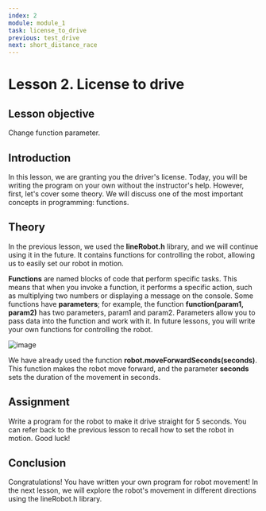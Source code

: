 ```yaml
---
index: 2
module: module_1
task: license_to_drive
previous: test_drive
next: short_distance_race
---
```

# Lesson 2. License to drive

## Lesson objective
Change function parameter.

## Introduction
In this lesson, we are granting you the driver's license. Today, you will be writing the program on your own without the instructor's help. However, first, let's cover some theory. We will discuss one of the most important concepts in programming: functions.


##  Theory
In the previous lesson, we used the **lineRobot.h** library, and we will continue using it in the future. It contains functions for controlling the robot, allowing us to easily set our robot in motion.

**Functions** are named blocks of code that perform specific tasks. This means that when you invoke a function, it performs a specific action, such as multiplying two numbers or displaying a message on the console. Some functions have **parameters**; for example, the function **function(param1, param2)** has two parameters, param1 and param2. Parameters allow you to pass data into the function and work with it. In future lessons, you will write your own functions for controlling the robot.

![image](https://github.com/autolab-fi/line-robot-curriculum/assets/13139586/dc0e39f3-f349-4d8b-87df-ee64c2b120bd)

We have already used the function **robot.moveForwardSeconds(seconds)**. This function makes the robot move forward, and the parameter **seconds** sets the duration of the movement in seconds.

## Assignment 
Write a program for the robot to make it drive straight for 5 seconds. You can refer back to the previous lesson to recall how to set the robot in motion. Good luck!

## Conclusion
Congratulations! You have written your own program for robot movement! In the next lesson, we will explore the robot's movement in different directions using the lineRobot.h library.

